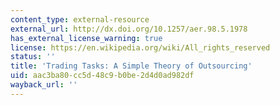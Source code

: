 ```yaml
---
content_type: external-resource
external_url: http://dx.doi.org/10.1257/aer.98.5.1978
has_external_license_warning: true
license: https://en.wikipedia.org/wiki/All_rights_reserved
status: ''
title: 'Trading Tasks: A Simple Theory of Outsourcing'
uid: aac3ba80-cc5d-48c9-b0be-2d4d0ad982df
wayback_url: ''
---
```

